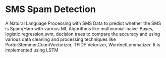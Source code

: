 # SMS Spam Detection

A Natural Language Processing with SMS Data to predict whether the SMS is Spam/Ham with various ML Algorithms like multinomial-naive-Bayes, logistic regression,svm, decision trees to compare the accuracy and using various data cleaning and processing techniques like PorterStemmer,CountVectorizer, TFIDF Vetorizer, WordnetLemmatizer. It is implemented using LSTM
